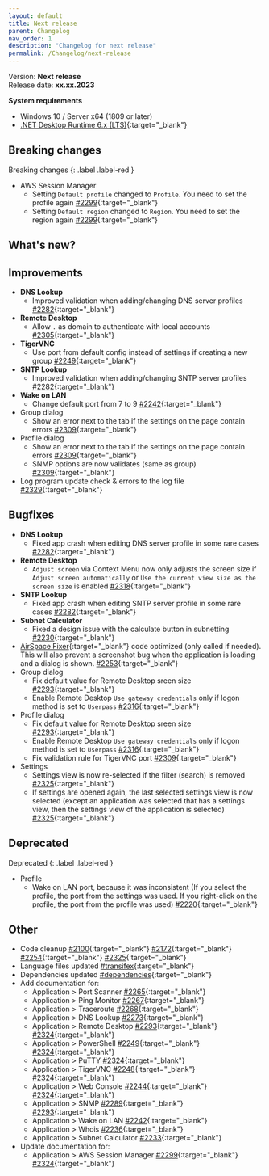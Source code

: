 ```yaml
---
layout: default
title: Next release
parent: Changelog
nav_order: 1
description: "Changelog for next release"
permalink: /Changelog/next-release
---
```


Version: **Next release** <br />
Release date: **xx.xx.2023**

**System requirements**

- Windows 10 / Server x64 (1809 or later)
- [.NET Desktop Runtime 6.x (LTS)](https://dotnet.microsoft.com/download/dotnet/6.0){:target="\_blank"}

## Breaking changes

Breaking changes
{: .label .label-red }

- AWS Session Manager
  - Setting `Default profile` changed to `Profile`. You need to set the profile again [#2299](https://github.com/BornToBeRoot/NETworkManager/pull/2299){:target="\_blank"}
  - Setting `Default region` changed to `Region`. You need to set the region again [#2299](https://github.com/BornToBeRoot/NETworkManager/pull/2299){:target="\_blank"}

## What's new?

## Improvements

- **DNS Lookup**
  - Improved validation when adding/changing DNS server profiles [#2282](https://github.com/BornToBeRoot/NETworkManager/pull/2282){:target="\_blank"}
- **Remote Desktop**
  - Allow `.` as domain to authenticate with local accounts [#2305](https://github.com/BornToBeRoot/NETworkManager/pull/2305){:target="\_blank"}
- **TigerVNC**
  - Use port from default config instead of settings if creating a new group [#2249](https://github.com/BornToBeRoot/NETworkManager/pull/2249){:target="\_blank"}
- **SNTP Lookup**
  - Improved validation when adding/changing SNTP server profiles [#2282](https://github.com/BornToBeRoot/NETworkManager/pull/2282){:target="\_blank"}
- **Wake on LAN**
  - Change default port from 7 to 9 [#2242](https://github.com/BornToBeRoot/NETworkManager/pull/2242){:target="\_blank"}
- Group dialog
  - Show an error next to the tab if the settings on the page contain errors [#2309](https://github.com/BornToBeRoot/NETworkManager/pull/2309){:target="\_blank"}
- Profile dialog
  - Show an error next to the tab if the settings on the page contain errors [#2309](https://github.com/BornToBeRoot/NETworkManager/pull/2309){:target="\_blank"}
  - SNMP options are now validates (same as group) [#2309](https://github.com/BornToBeRoot/NETworkManager/pull/2309){:target="\_blank"}
- Log program update check & errors to the log file [#2329](https://github.com/BornToBeRoot/NETworkManager/pull/2329){:target="\_blank"}

## Bugfixes

- **DNS Lookup**
  - Fixed app crash when editing DNS server profile in some rare cases [#2282](https://github.com/BornToBeRoot/NETworkManager/pull/2282){:target="\_blank"}
- **Remote Desktop**
  - `Adjust screen` via Context Menu now only adjusts the screen size if `Adjust screen automatically` or `Use the current view size as the screen size` is enabled [#2318](https://github.com/BornToBeRoot/NETworkManager/pull/2318){:target="\_blank"}
- **SNTP Lookup**
  - Fixed app crash when editing SNTP server profile in some rare cases [#2282](https://github.com/BornToBeRoot/NETworkManager/pull/2282){:target="\_blank"}
- **Subnet Calculator**
  - Fixed a design issue with the calculate button in subnetting [#2230](https://github.com/BornToBeRoot/NETworkManager/pull/2230){:target="\_blank"}
- [AirSpace Fixer](https://www.nuget.org/packages/AirspaceFixer){:target="\_blank"} code optimized (only called if needed). This will also prevent a screenshot bug when the application is loading and a dialog is shown. [#2253](https://github.com/BornToBeRoot/NETworkManager/pull/2253){:target="\_blank"}
- Group dialog
  - Fix default value for Remote Desktop sreen size [#2293](https://github.com/BornToBeRoot/NETworkManager/pull/2293){:target="\_blank"}
  - Enable Remote Desktop `Use gateway credentials` only if logon method is set to `Userpass` [#2316](https://github.com/BornToBeRoot/NETworkManager/pull/2316){:target="\_blank"}
- Profile dialog
  - Fix default value for Remote Desktop sreen size [#2293](https://github.com/BornToBeRoot/NETworkManager/pull/2293){:target="\_blank"}
  - Enable Remote Desktop `Use gateway credentials` only if logon method is set to `Userpass` [#2316](https://github.com/BornToBeRoot/NETworkManager/pull/2316){:target="\_blank"}
  - Fix validation rule for TigerVNC port [#2309](https://github.com/BornToBeRoot/NETworkManager/pull/2309){:target="\_blank"}
- Settings
  - Settings view is now re-selected if the filter (search) is removed [#2325](https://github.com/BornToBeRoot/NETworkManager/pull/2325){:target="\_blank"}
  - If settings are opened again, the last selected settings view is now selected (except an application was selected that has a settings view, then the settings view of the application is selected) [#2325](https://github.com/BornToBeRoot/NETworkManager/pull/2325){:target="\_blank"}

## Deprecated

Deprecated
{: .label .label-red }

- Profile
  - Wake on LAN port, because it was inconsistent (If you select the profile, the port from the settings was used. If you right-click on the profile, the port from the profile was used) [#2220](https://github.com/BornToBeRoot/NETworkManager/pull/2220){:target="\_blank"}

## Other

- Code cleanup [#2100](https://github.com/BornToBeRoot/NETworkManager/pull/2100){:target="\_blank"} [#2172](https://github.com/BornToBeRoot/NETworkManager/pull/2172){:target="\_blank"} [#2254](https://github.com/BornToBeRoot/NETworkManager/pull/2254){:target="\_blank"} [#2325](https://github.com/BornToBeRoot/NETworkManager/pull/2325){:target="\_blank"}
- Language files updated [#transifex](https://github.com/BornToBeRoot/NETworkManager/pulls?q=author%3Aapp%2Ftransifex-integration){:target="\_blank"}
- Dependencies updated [#dependencies](https://github.com/BornToBeRoot/NETworkManager/pulls?q=author%3Aapp%2Fdependabot){:target="\_blank"}
- Add documentation for:
  - Application > Port Scanner [#2265](https://github.com/BornToBeRoot/NETworkManager/pull/2265){:target="\_blank"}
  - Application > Ping Monitor [#2267](https://github.com/BornToBeRoot/NETworkManager/pull/2267){:target="\_blank"}
  - Application > Traceroute [#2268](https://github.com/BornToBeRoot/NETworkManager/pull/2268){:target="\_blank"}
  - Application > DNS Lookup [#2273](https://github.com/BornToBeRoot/NETworkManager/pull/2273){:target="\_blank"}
  - Application > Remote Desktop [#2293](https://github.com/BornToBeRoot/NETworkManager/pull/2293){:target="\_blank"} [#2324](https://github.com/BornToBeRoot/NETworkManager/pull/2324){:target="\_blank"}
  - Application > PowerShell [#2249](https://github.com/BornToBeRoot/NETworkManager/pull/2249){:target="\_blank"} [#2324](https://github.com/BornToBeRoot/NETworkManager/pull/2324){:target="\_blank"}
  - Application > PuTTY [#2324](https://github.com/BornToBeRoot/NETworkManager/pull/2324){:target="\_blank"}
  - Application > TigerVNC [#2248](https://github.com/BornToBeRoot/NETworkManager/pull/2248){:target="\_blank"} [#2324](https://github.com/BornToBeRoot/NETworkManager/pull/2324){:target="\_blank"}
  - Application > Web Console [#2244](https://github.com/BornToBeRoot/NETworkManager/pull/2244){:target="\_blank"} [#2324](https://github.com/BornToBeRoot/NETworkManager/pull/2324){:target="\_blank"}
  - Application > SNMP [#2289](https://github.com/BornToBeRoot/NETworkManager/pull/2289){:target="\_blank"} [#2293](https://github.com/BornToBeRoot/NETworkManager/pull/2293){:target="\_blank"}
  - Application > Wake on LAN [#2242](https://github.com/BornToBeRoot/NETworkManager/pull/2242){:target="\_blank"}
  - Application > Whois [#2236](https://github.com/BornToBeRoot/NETworkManager/pull/2236){:target="\_blank"}
  - Application > Subnet Calculator [#2233](https://github.com/BornToBeRoot/NETworkManager/pull/2233){:target="\_blank"}
- Update documentation for:
  - Application > AWS Session Manager [#2299](https://github.com/BornToBeRoot/NETworkManager/pull/2299){:target="\_blank"} [#2324](https://github.com/BornToBeRoot/NETworkManager/pull/2324){:target="\_blank"}

